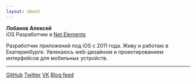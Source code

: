 ```yaml
---
layout: about
---
```


**Лобанов Алексей**<br />
iOS Разработчик в [Net Elements](http://www.netelement.com/)

Разработчик приложений под iOS c 2011 года. Живу и работаю в Екатеринбурге. Увлекаюсь web-дизайном и проектированием интерфейсов для мобильных устройств.

---

<div class="links">
<a href="https://github.com/alobanov" target="_blank">GitHub</a>
<a href="https://twitter.com/muanchiou" target="_blank">Twitter</a>
<a href="https://vk.com/lobanov_av" target="_blank">VK</a>
<a href="/feed.xml" target="_blank">Blog feed</a>
</div>
